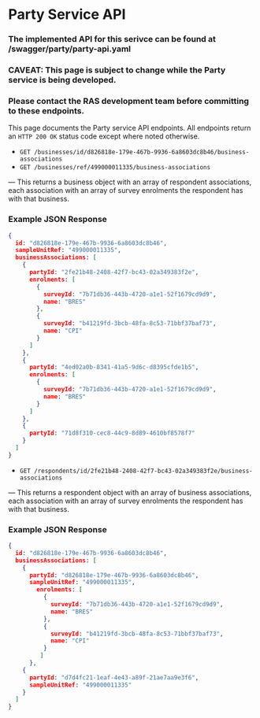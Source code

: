 # Party Service API

### The implemented API for this serivce can be found at /swagger/party/party-api.yaml

### CAVEAT: This page is subject to change while the Party service is being developed.

### Please contact the RAS development team before committing to these endpoints.
  
This page documents the Party service API endpoints. All endpoints return an `HTTP 200 OK` status code except where noted otherwise.

* `GET /businesses/id/d826818e-179e-467b-9936-6a8603dc8b46/business-associations`
* `GET /businesses/ref/499000011335/business-associations`

&mdash; This returns a business object with an array of respondent associations,  each association with an array of survey enrolments the respondent has with that business.



### Example JSON Response
```json
{
  id: "d826818e-179e-467b-9936-6a8603dc8b46",
  sampleUnitRef: "499000011335",
  businessAssociations: [
    {
      partyId: "2fe21b48-2408-42f7-bc43-02a349383f2e",
      enrolments: [
        {
          surveyId: "7b71db36-443b-4720-a1e1-52f1679cd9d9",
          name: "BRES"
        },
        {
          surveyId: "b41219fd-3bcb-48fa-8c53-71bbf37baf73",
          name: "CPI"
        }
      ]
    },
    {
      partyId: "4ed02a0b-8341-41a5-9d6c-d8395cfde1b5",
      enrolments: [
        {
          surveyId: "7b71db36-443b-4720-a1e1-52f1679cd9d9",
          name: "BRES"
        }
      ]
    },
    {
      partyId: "71d8f310-cec8-44c9-8d89-4610bf8578f7"
    }
  ]
}
```

* `GET /respondents/id/2fe21b48-2408-42f7-bc43-02a349383f2e/business-associations`

&mdash; This returns a respondent object with an array of business associations, each association with an array of survey enrolments the respondent has with that business.

### Example JSON Response
```json
{
  id: "d826818e-179e-467b-9936-6a8603dc8b46",
  businessAssociations: [
    {
      partyId: "d826818e-179e-467b-9936-6a8603dc8b46",
      sampleUnitRef: "499000011335",
        enrolments: [
          {
            surveyId: "7b71db36-443b-4720-a1e1-52f1679cd9d9",
            name: "BRES"
          },
          {
            surveyId: "b41219fd-3bcb-48fa-8c53-71bbf37baf73",
            name: "CPI"
          }
         ]
      },
    {
      partyId: "d7d4fc21-1eaf-4e43-a89f-21ae7aa9e3f6",
      sampleUnitRef: "499000011335"
    }
  ]
}
```
